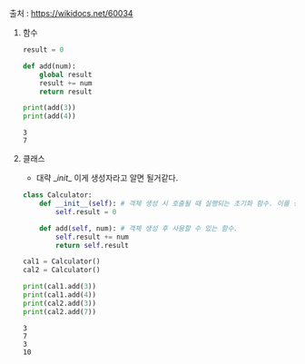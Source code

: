 출처 : https://wikidocs.net/60034

1. 함수
    ```py
    result = 0

    def add(num):
        global result
        result += num
        return result

    print(add(3))
    print(add(4))
    ```
    ```
    3
    7
    ```


2. 클래스
    - 대략 \__init__ 이게 생성자라고 알면 될거같다.
    ```py
    class Calculator:
        def __init__(self): # 객체 생성 시 호출될 때 실행되는 초기화 함수. 이를 생성자라고 한다.
            self.result = 0

        def add(self, num): # 객체 생성 후 사용할 수 있는 함수.
            self.result += num
            return self.result

    cal1 = Calculator()
    cal2 = Calculator()

    print(cal1.add(3))
    print(cal1.add(4))
    print(cal2.add(3))
    print(cal2.add(7))
    ```
    ```
    3
    7
    3
    10
    ```
